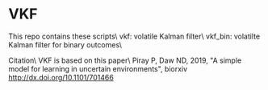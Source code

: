 # VKF

This repo contains these scripts\\
vkf: volatile Kalman filter\\
vkf_bin: volatilte Kalman filter for binary outcomes\\

Citation\\
VKF is based on this paper\\
Piray P, Daw ND, 2019, "A simple model for learning in uncertain environments", biorxiv
http://dx.doi.org/10.1101/701466
